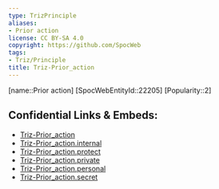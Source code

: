 ```yaml
---
type: TrizPrinciple
aliases:
- Prior action
license: CC BY-SA 4.0
copyright: https://github.com/SpocWeb
tags: 
- Triz/Principle
title: Triz-Prior_action
---
```

[name::Prior action]
[SpocWebEntityId::22205]
[Popularity::2]



## Confidential Links & Embeds: 
- [Triz-Prior_action](../../../../_public/tech/Triz/Principle/Triz-Prior_action.md) 
- [Triz-Prior_action.internal](../../../../_internal/tech/Triz/Principle/Triz-Prior_action.internal.md) 
- [Triz-Prior_action.protect](../../../../_protect/tech/Triz/Principle/Triz-Prior_action.protect.md) 
- [Triz-Prior_action.private](../../../../_private/tech/Triz/Principle/Triz-Prior_action.private.md) 
- [Triz-Prior_action.personal](../../../../_personal/tech/Triz/Principle/Triz-Prior_action.personal.md) 
- [Triz-Prior_action.secret](../../../../_secret/tech/Triz/Principle/Triz-Prior_action.secret.md) 
